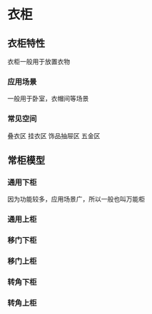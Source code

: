 # 衣柜
## 衣柜特性
衣柜一般用于放置衣物
### 应用场景
一般用于卧室，衣帽间等场景
### 常见空间
叠衣区
挂衣区
饰品抽屉区
五金区
## 常柜模型
### 通用下柜
因为功能较多，应用场景广，所以一般也叫万能柜
### 通用上柜
### 移门下柜
### 移门上柜
### 转角下柜
### 转角上柜
